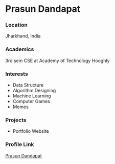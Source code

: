 # Prasun Dandapat

### Location

Jharkhand, India

### Academics

3rd sem CSE at Academy of Technology Hooghly

### Interests

- Data Structure
- Algorithm Designing
- Machine Learning
- Computer Games
- Memes

### Projects

- Portfolio Website

### Profile Link

[Prasun Dandapat](https://github.com/5Prasun/Prasun_Portfolio)